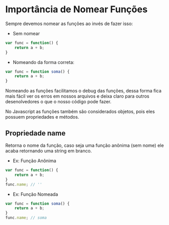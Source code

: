 # Importância de Nomear Funções
Sempre devemos nomear as funções ao invés de fazer isso:

- Sem nomear 
```javascript
var func = function() {
	return a + b;
}
```
- Nomeando da forma correta:
```javascript
var func = function soma() {
	return a + b;
}
```

Nomeando as funções facilitamos o debug das funções, dessa forma fica mais fácil ver os erros em nossos arquivos e deixa claro para outros desenolvedores o que o nosso código pode fazer.

No Javascript as funções também são considerados objetos, pois eles possuem propriedades e métodos.

## Propriedade name
Retorna o nome da função, caso seja uma função anônima (sem nome) ele acaba retornando uma string em branco.

- Ex: Função Anônima
```javascript
var func = function() {
	return a + b;
}
func.name; // ''
```

- Ex: Função Nomeada
```javascript
var func = function soma() {
	return a + b;
}
func.name; // soma
```